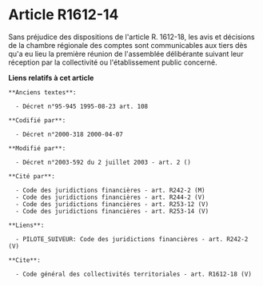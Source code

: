 # Article R1612-14

Sans préjudice des dispositions de l'article R. 1612-18, les avis et décisions de la chambre régionale des comptes sont
communicables aux tiers dès qu'a eu lieu la première réunion de l'assemblée délibérante suivant leur réception par la
collectivité ou l'établissement public concerné.

**Liens relatifs à cet article**

	**Anciens textes**:

	  - Décret n°95-945 1995-08-23 art. 108

	**Codifié par**:

	  - Décret n°2000-318 2000-04-07

	**Modifié par**:

	  - Décret n°2003-592 du 2 juillet 2003 - art. 2 ()

	**Cité par**:

	  - Code des juridictions financières - art. R242-2 (M)
	  - Code des juridictions financières - art. R244-2 (V)
	  - Code des juridictions financières - art. R253-12 (V)
	  - Code des juridictions financières - art. R253-14 (V)

	**Liens**:

	  - PILOTE_SUIVEUR: Code des juridictions financières - art. R242-2 (V)

	**Cite**:

	  - Code général des collectivités territoriales - art. R1612-18 (V)
